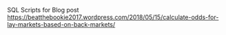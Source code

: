 SQL Scripts for Blog post
https://beatthebookie2017.wordpress.com/2018/05/15/calculate-odds-for-lay-markets-based-on-back-markets/
